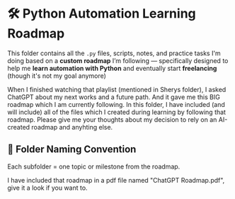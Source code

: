 # 🛠 Python Automation Learning Roadmap 

This folder contains all the `.py` files, scripts, notes, and practice tasks I'm doing based on a **custom roadmap** I’m following — specifically designed to help me **learn automation with Python** and eventually start **freelancing** (though it's not my goal anymore)

When I finished watching that playlist (mentioned in Sherys folder), I asked ChatGPT about my next works and a future path. And it gave me this BIG roadmap which I am currently following. In this folder, I have included (and will include) all of the files which I created during learning by following that roadmap. Please give me your thoughts about my decision to rely on an AI-created roadmap and anyhting else. 


## 📁 Folder Naming Convention

Each subfolder = one topic or milestone from the roadmap.

I have included that roadmap in a pdf file named "ChatGPT Roadmap.pdf", give it a look if you want to. 
